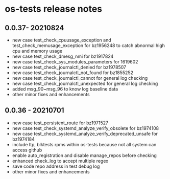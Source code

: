 # os-tests release notes  

## 0.0.37- 20210824  

- new case test_check_cpuusage_exception and test_check_memusage_exception for bz1956248 to catch abnormal high cpu and memory usage
- new case test_check_dmesg_nmi for bz1917824
- new case test_check_sys_modules_parameters for 1619602
- new case test_check_journalctl_denied for bz1978507
- new case test_check_journalctl_not_found for bz1855252
- new case test_check_journalctl_cannot for general log checking
- new case test_check_journalctl_unexpected for general log checking
- added msg_90~msg_96 to know log baseline data
- other minor fixes and enhancements

## 0.0.36 - 20210701  

- new case test_persistent_route for bz1971527
- new case test_check_systemd_analyze_verify_obsolete for bz1974108
- new case test_check_systemd_analyze_verify_deprecated_unsafe for bz1974184
- include ltp, blktests rpms within os-tests because not all system can access github
- enable auto_registration and disable manage_repos before checking
- enhanced check_log to accept multiple regex
- save code repo address in test debug log
- other minor fixes and enhancements

